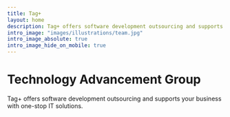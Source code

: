 ```yaml
---
title: Tag+
layout: home
description: Tag+ offers software development outsourcing and supports your business with one-stop IT solutions.
intro_image: "images/illustrations/team.jpg"
intro_image_absolute: true
intro_image_hide_on_mobile: true
---
```


# Technology Advancement Group

Tag+ offers software development outsourcing and supports your business with one-stop IT solutions.
